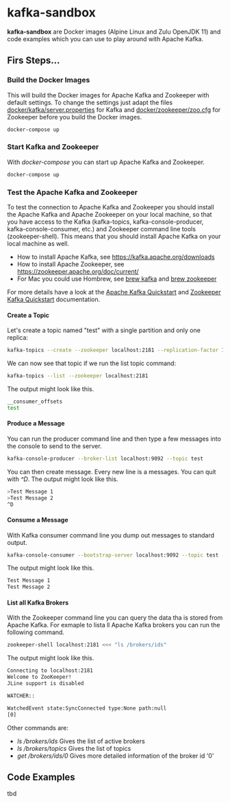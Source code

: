 # kafka-sandbox
__kafka-sandbox__ are Docker images (Alpine Linux and Zulu OpenJDK 11) and code examples which you can use to play around with Apache Kafka.

## Firs Steps...

### Build the Docker Images
This will build the Docker images for Apache Kafka and Zookeeper with default settings. To change the settings just adapt the files [docker/kafka/server.properties](server.properties) for Kafka and [docker/zookeeper/zoo.cfg](zoo.cfg) for Zookeeper before you build the Docker images.


```bash
docker-compose up
```

### Start Kafka and Zookeeper
With _docker-compose_ you can start up Apache Kafka and Zookeeper.

```bash
docker-compose up
```

### Test the Apache Kafka and Zookeeper
To test the connection to Apache Kafka and Zookeeper you should install the Apache Kafka and Apache Zookeeper on your local machine, so that you have access to the Kafka (kafka-topics, kafka-console-producer, kafka-console-consumer, etc.)  and Zookeeper command line tools (zookeeper-shell). This means that you should install Apache Kafka on your local machine as well.

- How to install Apache Kafka, see https://kafka.apache.org/downloads 
- How to install Apache Zookeeper, see https://zookeeper.apache.org/doc/current/
- For Mac you could use Hombrew, see [brew kafka](https://brewformulas.org/kafka) and [brew zookeeper](https://brewformulas.org/zookeeper)

For more details have a look at the [Apache Kafka Quickstart](https://kafka.apache.org/quickstart) and [Zookeeper Kafka Quickstart](https://zookeeper.apache.org/doc/current/zookeeperStarted.html) documentation.

#### Create a Topic
Let's create a topic named "test" with a single partition and only one replica:
```bash
kafka-topics --create --zookeeper localhost:2181 --replication-factor 1 --partitions 1 --topic test
```

We can now see that topic if we run the list topic command:
```bash
kafka-topics --list --zookeeper localhost:2181
```

The output might look like this.
```bash
__consumer_offsets
test
```

#### Produce a Message
You can run the producer command line and then type a few messages into the console to send to the server.

```bash
kafka-console-producer --broker-list localhost:9092 --topic test
```
You can then create message. Every new line is a messages. You can quit with _^D_. The output might look like this.
```bash
>Test Message 1
>Test Message 2
^D
```

#### Consume a Message
With Kafka consumer command line  you dump out messages to standard output.

```bash
kafka-console-consumer --bootstrap-server localhost:9092 --topic test --from-beginning
```

The output might look like this.
```bash
Test Message 1
Test Message 2
```

#### List all Kafka Brokers
With the Zookeeper command line you can query the data tha is stored from Apache Kafka. For exmaple to lista ll Apache Kafka brokers you can run the following command.

```bash
zookeeper-shell localhost:2181 <<< "ls /brokers/ids"
```

The output might look like this.
```bash
Connecting to localhost:2181
Welcome to ZooKeeper!
JLine support is disabled

WATCHER::

WatchedEvent state:SyncConnected type:None path:null
[0]
```

Other commands are:
- _ls /brokers/ids_  Gives the list of active brokers
- _ls /brokers/topics_ Gives the list of topics
- _get /brokers/ids/0_ Gives more detailed information of the broker id '0'


## Code Examples
tbd